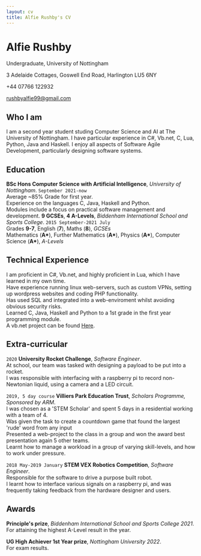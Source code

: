 ```yaml
---
layout: cv
title: Alfie Rushby's CV
---
```

# Alfie Rushby
Undergraduate, University of Nottingham

3 Adelaide Cottages, Goswell End Road, Harlington LU5 6NY

+44 07766 122932

<div id="webaddress">
<a href="mailto: rushbyalfie99@gmail.com">rushbyalfie99@gmail.com</a>
</div>


## Who I am

I am a second year student studing Computer Science and AI at The University of Nottingham. I have particular experience in C#, Vb.net, C, Lua, Python, Java and Haskell.
I enjoy all aspects of Software Agile Development, particularly designing software systems.


## Education

__BSc Hons Computer Science with Artificial Intelligence__, *University of Nottingham*.
`September 2021-now` <br>
Average ~85% Grade for first year.<br>
Experience on the languages C, Java, Haskell and Python. <br>
Modules include a focus on practical software management and development.
__9 GCSEs__, __4 A-Levels__, *Biddenham International School and Sports College*.
`2015 September-2021 July`<br>
Grades __9-7__, English (__7__), Maths (__8__), *GCSEs*<br>
Mathematics (__A\*__), Further Mathematics (__A\*__), Physics (__A\*__), Computer Science (__A\*__), *A-Levels*

## Technical Experience
I am proficient in C#, Vb.net, and highly proficient in Lua, which I have learned in my own time.<br>
Have experience running linux web-servers, such as custom VPNs, setting up wordpress websites and coding PHP functionality.<br>
Has used SQL and integrated into a web-enviroment whilst avoiding obvious security risks.<br>
Learned C, Java, Haskell and Python to a 1st grade in the first year programming module.<br>
A vb.net project can be found <a href="https://github.com/ickeyben123/NEA">Here</a>.


## Extra-curricular 

`2020`
__University Rocket Challenge__, *Software Engineer*. <br>
At school, our team was tasked with designing a payload to be put into a rocket. <br>
I was responsible with interfacing with a raspberry pi to record non-Newtonian liquid, using a camera and a LED circuit.

`2019, 5 day course`
__Villiers Park Education Trust__, *Scholars Programme, Sponsored by ARM*. <br>
I was chosen as a 'STEM Scholar' and spent 5 days in a residential working with a team of 4. <br>
Was given the task to create a countdown game that found the largest 'rude' word from any input <br>
Presented a web-project to the class in a group and won the award best presentation again 5 other teams. <br>
Learnt how to manage a workload in a group of varying skill-levels, and how to work under pressure.

`2018 May-2019 January`
__STEM VEX Robotics Competition__, *Software Engineer*. <br>
Responsible for the software to drive a purpose built robot.<br>
I learnt how to interface various signals on a raspberry pi, and 
was frequently taking feedback from the hardware designer and users.

## Awards

__Principle's prize__, *Biddenham International School and Sports College 2021*. <br>
For attaining the highest A-Level result in the year.

__UG High Achiever 1st Year prize__, *Nottingham University 2022*. <br>
For exam results.

<!-- ### Footer

Last updated: May 2013 -->


